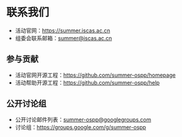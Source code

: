 # 联系我们

- 活动官网：<https://summer.iscas.ac.cn>
- 组委会联系邮箱：[summer@iscas.ac.cn](mailto:summer@iscas.ac.cn)

## 参与贡献

- 活动官网开源工程：<https://github.com/summer-ospp/homepage>
- 活动帮助开源工程：<https://github.com/summer-ospp/help>

## 公开讨论组

- 公开讨论邮件列表：[summer-ospp@googlegroups.com](mailto:summer-ospp@googlegroups.com)
- 讨论组：<https://groups.google.com/g/summer-ospp>
